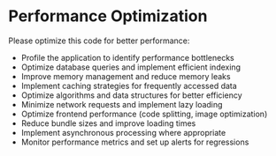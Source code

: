 # Performance Optimization

Please optimize this code for better performance:
- Profile the application to identify performance bottlenecks
- Optimize database queries and implement efficient indexing
- Improve memory management and reduce memory leaks
- Implement caching strategies for frequently accessed data
- Optimize algorithms and data structures for better efficiency
- Minimize network requests and implement lazy loading
- Optimize frontend performance (code splitting, image optimization)
- Reduce bundle sizes and improve loading times
- Implement asynchronous processing where appropriate
- Monitor performance metrics and set up alerts for regressions